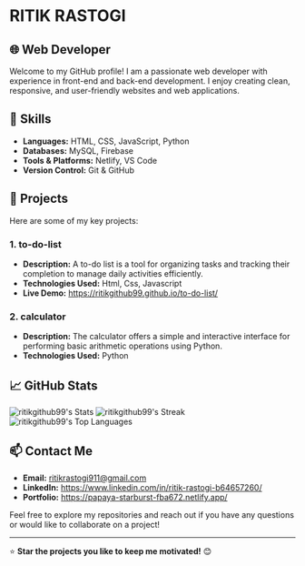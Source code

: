 # RITIK RASTOGI

## 🌐 Web Developer

Welcome to my GitHub profile! I am a passionate web developer with experience in front-end and back-end development. I enjoy creating clean, responsive, and user-friendly websites and web applications.

## 🚀 Skills

- **Languages:** HTML, CSS, JavaScript, Python
- **Databases:** MySQL, Firebase
- **Tools & Platforms:** Netlify, VS Code
- **Version Control:** Git & GitHub

## 📂 Projects

Here are some of my key projects:

### 1. to-do-list 
   - **Description:** A to-do list is a tool for organizing tasks and tracking their completion to manage daily activities efficiently.
   - **Technologies Used:** Html, Css, Javascript
   - **Live Demo:** https://ritikgithub99.github.io/to-do-list/

### 2. calculator 
   - **Description:** The calculator offers a simple and interactive interface for performing basic arithmetic operations using Python.
   - **Technologies Used:** Python
     
## 📈 GitHub Stats

![ritikgithub99's Stats](https://github-readme-stats.vercel.app/api?username=ritikgithub99&theme=vue-dark&show_icons=true&hide_border=true&count_private=true)
![ritikgithub99's Streak](https://github-readme-streak-stats.herokuapp.com/?user=ritikgithub99&theme=vue-dark&hide_border=false)
![ritikgithub99's Top Languages](https://github-readme-stats.vercel.app/api/top-langs/?username=ritikgithub99&theme=vue-dark&show_icons=true&hide_border=false&layout=compact)


## 📫 Contact Me

- **Email:** ritikrastogi911@gmail.com
- **LinkedIn:** https://www.linkedin.com/in/ritik-rastogi-b64657260/
- **Portfolio:** https://papaya-starburst-fba672.netlify.app/

Feel free to explore my repositories and reach out if you have any questions or would like to collaborate on a project!

---

⭐️ **Star the projects you like to keep me motivated!** 😊
